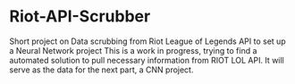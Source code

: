 # Riot-API-Scrubber
Short project on Data scrubbing from Riot League of Legends API to set up a Neural Network project
This is a work in progress, trying to find a automated solution to pull necessary information from RIOT LOL API. It will serve as the data for the next part, a CNN project. 
